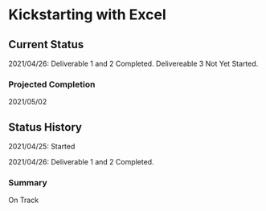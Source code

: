 # Kickstarting with Excel

## Current Status

2021/04/26: Deliverable 1 and 2 Completed. Delivereable 3 Not Yet Started.

### Projected Completion

2021/05/02

## Status History

2021/04/25: Started

2021/04/26: Deliverable 1 and 2 Completed. 

### Summary

On Track
